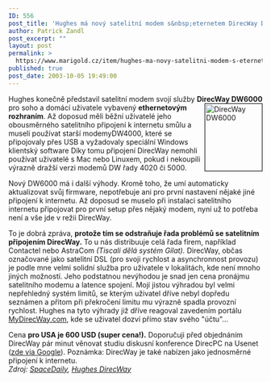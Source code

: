 ```yaml
---
ID: 556
post_title: 'Hughes má nový satelitní modem s&nbsp;eternetem DirecWay DW6000'
author: Patrick Zandl
post_excerpt: ""
layout: post
permalink: >
  https://www.marigold.cz/item/hughes-ma-novy-satelitni-modem-s-eternetem-direcway-dw6000
published: true
post_date: 2003-10-05 19:49:00
---
```

<P>Hughes konečně představil satelitní modem svojí služby <STRONG>DirecWay DW6000</STRONG> pro soho a <IMG height=133 alt="DirecWay DW6000" src="http://beta.marigold.cz/obrazek/direcwaydw6000.jpg" width=113 align=right border=1>domácí uživatele vybavený <STRONG>ethernetovým rozhraním</STRONG>. Až doposud měli běžní uživatelé jeho obousměrného satelitního připojení k internetu smůlu a museli používat starší modemyDW4000, které se připojovaly přes USB a vyžadovaly speciální Windows klientský software Díky tomu připojení DirecWay nemohli používat uživatelé s Mac nebo Linuxem, pokud i nekoupili výrazně dražší verzi modemů DW řady 4020 či 5000. </P>
<P>Nový DW6000 má i další výhody. Kromě toho, že umí automaticky aktualizovat svůj firmware, nepotřebuje ani pro první nastavení nějaké jiné připojení k internetu. Až doposud se muselo při instalaci satelitního internetu připojovat pro první setup přes nějaký modem, nyní už to potřeba není a vše jde v režii DirecWay. </P>
<P>To je dobrá zpráva, <STRONG>protože tím se odstraňuje řada problémů se satelitním připojením DirecWay.</STRONG> To u nás distribuuje celá řada firem, například Contactel nebo AstraCom <EM>(Tiscali dělá systém Gilat).</EM> DirecWay, občas označované jako satelitní DSL (pro svoji rychlost a asynchronnost provozu) je podle mne velmi solidní služba pro uživatele v lokalitách, kde není mnoho jiných možností. Jeho podstatnou nevýhodou je snad jen cena pronájmu satelitního modemu a latence spojení. Mojí jistou výhradou byl velmi nepřehledný systém limitů, se kterým uživatel dříve nebyl dopředu seznámen a přitom při překročení limitu mu výrazně spadla provozní rychlost. Hughes na tyto výhrady již dříve reagoval zavedením portálu <A href="http://www.mydirecway.com/" target=_blank>MyDirecWay.com</A>, kde se uživatel dozví přímo stav svého "účtu"...</P>
<P>Cena <STRONG>pro USA je 600 USD (super cena!).</STRONG> Doporučuji před objednáním DirecWay pár minut věnovat studiu diskusní konference DirecPC na Usenet (<A href="http://groups.google.com/groups?hl=cs&amp;lr=&amp;ie=UTF-8&amp;oe=UTF-8&amp;newwindow=1&amp;group=alt.satellite.direcpc" target=_blank>zde via Google</A>). Poznámka: DirecWay je také nabízen jako jednosměrné připojení k internetu.<BR><EM>Zdroj: </EM><A href="http://www.spacedaily.com/news/vsat-03ze.html" target=_blank><EM>SpaceDaily</EM></A><EM>, </EM><A href="http://dssweb01.mydirecway.com/mydw/common/2way/dw6-overview.jsp"><EM>Hughes DirecWay</EM></A></P>